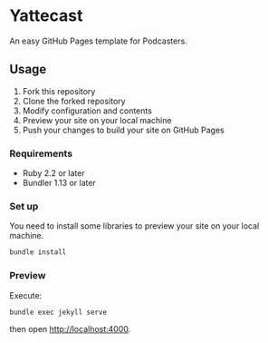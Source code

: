 # Yattecast

An easy GitHub Pages template for Podcasters.

## Usage

1. Fork this repository
2. Clone the forked repository
3. Modify configuration and contents
4. Preview your site on your local machine
5. Push your changes to build your site on GitHub Pages

### Requirements

- Ruby 2.2 or later
- Bundler 1.13 or later

### Set up

You need to install some libraries to preview your site on your local machine.

```bash
bundle install
```

### Preview

Execute:

```bash
bundle exec jekyll serve
```

then open [http://localhost:4000](http://localhost:4000).
